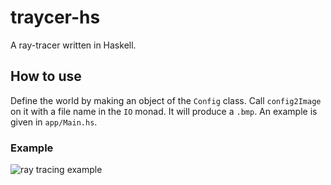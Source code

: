 # traycer-hs

A ray-tracer written in Haskell.

## How to use

Define the world by making an object of the `Config` class. Call `config2Image` on it with a file name in the `IO` monad. It will produce a `.bmp`. An example is given in `app/Main.hs`.

### Example

![ray tracing example](image.bmp?raw=True "Ray Tracing Example")